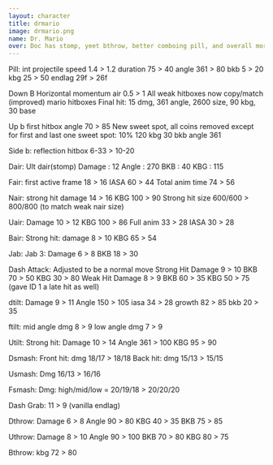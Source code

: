 ```yaml
---
layout: character
title: drmario
image: drmario.png
name: Dr. Mario
over: Doc has stomp, yeet bthrow, better comboing pill, and overall more damage output.
---
```


Pill:
int projectile speed 1.4 > 1.2
duration 75 > 40
angle 361 > 80
bkb 5 > 20
kbg 25 > 50
endlag 29f > 26f

Down B
Horizontal momentum air 0.5 > 1
All weak hitboxes now copy/match (improved) mario hitboxes
Final hit: 15 dmg, 361 angle, 2600 size, 90 kbg, 30 base

Up b first hitbox angle 70 > 85
New sweet spot, all coins removed except for first and last one
sweet spot:
10%
120 kbg
30 bkb
angle 361

Side b:
reflection hitbox 6-33 > 10-20

Dair: Ult dair(stomp)
Damage : 12
Angle : 270
BKB : 40
KBG : 115

Fair:
first active frame 18 > 16
IASA 60 > 44
Total anim time 74 > 56

Nair:
strong hit damage 14 > 16
KBG 100 > 90
Strong hit size 600/600 > 800/800 (to match weak nair size)

Uair:
Damage 10 > 12
KBG 100 > 86
Full anim 33 > 28
IASA 30 > 28

Bair:
Strong hit:
damage 8 > 10
KBG 65 > 54

Jab:
Jab 3:
Damage 6 > 8
BKB 18 > 30

Dash Attack:
Adjusted to be a normal move
Strong Hit
Damage 9 > 10
BKB 70 > 50
KBG 30 > 80
Weak Hit
Damage 8 > 9
BKB 60 > 35
KBG 50 > 75
(gave ID 1 a late hit as well)

dtilt:
Damage 9 > 11
Angle 150 > 105
iasa 34 > 28
growth 82 > 85
bkb 20 > 35

ftilt:
mid angle dmg 8 > 9
low angle dmg 7 > 9

Utilt:
Strong hit:
Damage 10 > 14
Angle 361 > 100
KBG 95 > 90

Dsmash:
Front hit:
dmg 18/17 > 18/18
Back hit:
dmg 15/13 > 15/15

Usmash:
Dmg 16/13 > 16/16

Fsmash:
Dmg:
high/mid/low = 20/19/18 > 20/20/20

Dash Grab:
11 > 9 (vanilla endlag)

Dthrow:
Damage 6 > 8
Angle 90 > 80
KBG 40 > 35
BKB 75 > 85

Uthrow:
Damage 8 > 10
Angle 90 > 100
BKB 70 > 80
KBG 80 > 75

Bthrow:
kbg 72 > 80
